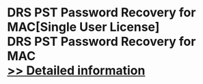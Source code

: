 # DRS PST Password Recovery for MAC[Single User License]<br />DRS PST Password Recovery for MAC<br />[>> Detailed information](https://secure.shareit.com/shareit/product.html?productid=301004928&affiliateid=200057808)
